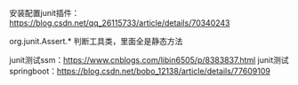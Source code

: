 安装配置junit插件：https://blog.csdn.net/qq_26115733/article/details/70340243

org.junit.Assert.*  判断工具类，里面全是静态方法

junit测试ssm：https://www.cnblogs.com/libin6505/p/8383837.html
junit测试springboot：https://blog.csdn.net/bobo_12138/article/details/77609109